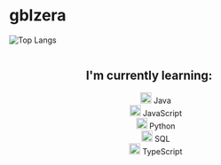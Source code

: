 # gblzera

![Top Langs](https://github-readme-stats.vercel.app/api/top-langs/?username=gblzera&layout=compact&langs_count=10&theme=dark)

<div align="center">

  <div style="display:inline-block; width:48%;">
    <h2>I'm currently learning:</h2>
    <ul style="list-style: none;">
      <li><img src="https://upload.wikimedia.org/wikipedia/en/3/30/Java_programming_language_logo.svg" alt="Java" width="20"> Java</li>
      <li><img src="https://upload.wikimedia.org/wikipedia/commons/6/6a/JavaScript-logo.png" alt="JavaScript" width="20"> JavaScript</li>
      <li><img src="https://upload.wikimedia.org/wikipedia/commons/c/c3/Python-logo-notext.svg" alt="Python" width="20"> Python</li>
      <li><img src="https://upload.wikimedia.org/wikipedia/commons/8/87/Sql_data_base_with_logo.png" alt="SQL" width="20"> SQL</li>
      <li><img src="https://upload.wikimedia.org/wikipedia/commons/4/4c/Typescript_logo_2020.svg" alt="TypeScript" width="20"> TypeScript</li>
    </ul>
  </div>

</div>


